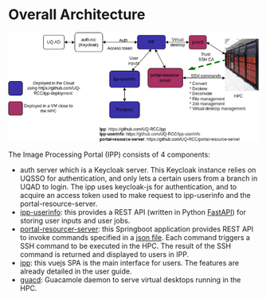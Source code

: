 # Overall Architecture
![image](images/ipp.png)

The Image Processing Portal (IPP) consists of 4 components:
* auth server which is a Keycloak server. This Keycloak instance relies on UQSSO for authentication, and only lets a certain users from a branch in UQAD to login. The ipp uses keycloak-js for authentication, and to acquire an access token used to make request to ipp-userinfo and the portal-resource-server. 
* [ipp-userinfo](https://github.com/UQ-RCC/ipp-userinfo): this provides a REST API (written in Python [FastAPI](https://fastapi.tiangolo.com/)) for storing user inputs and user jobs. 
* [portal-resourcer-server](https://github.com/UQ-RCC/portal-resource-server): this Springboot application provides REST API to invoke commands specified in a [json file](https://github.com/UQ-RCC/ipp-scripts/blob/main/wiener_prod.json). Each command triggers a SSH command to be executed in the HPC. The result of the SSH command is returned and displayed to users in IPP. 
* [ipp](https://github.com/UQ-RCC/ipp): this vuejs SPA is the main interface for users. The features are already detailed in the user guide.
* [guacd](https://guacamole.apache.org): Guacamole daemon to serve virtual desktops running in the HPC.
